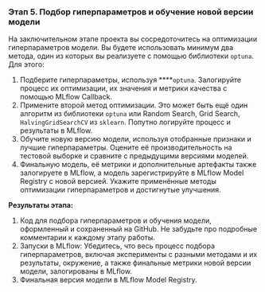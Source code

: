 ### **Этап 5. Подбор гиперпараметров и обучение новой версии модели**

На заключительном этапе проекта вы сосредоточитесь на оптимизации гиперпараметров модели. Вы будете использовать минимум два метода, один из которых вы реализуете с помощью библиотеки `optuna`. Для этого: 

1. Подберите гиперпараметры, используя ****`optuna`. Залогируйте процесс их оптимизации, их значения и метрики качества с помощью MLflow Callback.
2. Примените второй метод оптимизации. Это может быть ещё один алгоритм из библиотеки `optuna` или Random Search, Grid Search, `HalvingGridSearchCV` из `sklearn`. Попутно логируйте процесс и результаты в MLflow. 
3. Обучите новую версию модели, используя отобранные признаки и лучшие гиперпараметры. Оцените её производительность на тестовой выборке и сравните с предыдущими версиями моделей.
4. Финальную модель, её метрики и дополнительные артефакты также залогируете в MLflow, а модель зарегистрируйте в MLflow Model Registry с новой версией. Укажите применённые методы оптимизации гиперпараметров и достигнутые улучшения.

**Результаты этапа:**

1. Код для подбора гиперпараметров и обучения модели, оформленный и сохраненный на GitHub. Не забудьте про подробные комментарии к каждому этапу работы.
2. Запуски в MLflow: Убедитесь, что весь процесс подбора гиперпараметров, включая эксперименты с разными методами и их результаты, окружение, а также финальные метрики новой версии модели, залогированы в MLflow.
3. Финальная версия модели в MLflow Model Registry.